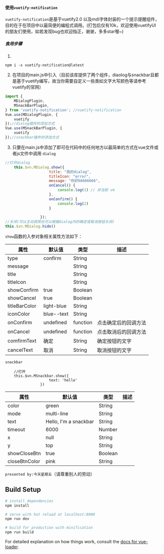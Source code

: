 #### 使用```vuetify-notification```

```vuetify-notification```是基于vuetify2.0 以及mdi字体封装的一个提示提醒组件，目的在于在项目中以最简便的编程式调用。(打包后仅有10k，欢迎使用vuetifyUI的朋友们使用，如若发现bug也欢迎指正，谢谢，多多star喔~)
 
##### 食用步骤</br>
1. 
```npm i -s vuetify-notification@latest```

2. 在项目的main.js中引入（目前该库提供了两个组件，diaolog与snackbar且都是基于vuetify编写，故当你需要自定义一些类如文字大写颜色等请参考vuetify的官网）
```javascript {highlight=20}
import {
	MDialogPlugin,
	MSnackBarPlugin,
} from 'vuetify-notification'; //vuetify-notification
Vue.use(MDialogPlugin, {
	vuetify
});//dialog插件的添加方式
Vue.use(MSnackBarPlugin, {
	vuetify
});//snackbar插件的添加方式

```
3. 只要在main.js中添加了即可在代码中的任何地方以最简单的方式在vue文件或者js文件中调用
```dialog```

~~~javascript
//打开dialog
    this.$vn.MDialog.show({
					title: "我的dialog",
					titleIcon: "error",
					message: "你好66666666",
					onCancel() {
						console.log(1) // 非当前 vm
					},
					onConfirm() {
						console.log(2)
                    }
                    
                });
//关闭(可以主动调用也可以根据dialog内的确定或取消按钮关闭)
this.$vn.MDialog.hide()
~~~
```show```函数的入参对象相关属性方法如下：</br>

属性|默认值|类型|描述
----|-----|----|----|
type|confirm|String|
message||String|    
title||String|
titleIcon||String|
showConfirm|true|Boolean|     
showCancel|true| Boolean|   
titleBarColor|light-blue|String|
iconColor|blue--text|String|
onConfirm|undefined|function|点击确定后的回调方法|
onCancel|undefined|function|点击取消后的回调方法|   
comfirmText|确定|String|确定按钮的文字
cancelText|取消|String|取消按钮的文字


```snackbar```
~~~ javascript{highlight=10}
    //打开
	this.$vn.MSnackbar.show({
					text: 'hello'
				})
~~~
属性|默认值|类型|描述
----|-----|----|----|
color|green|String
mode|multi-line|String
text|Hello, I\'m a snackbar|String
timeout|6000|Number
x |null|String    
y|top|String    
showCloseBtn|true|Boolean    
closeBtnColor|pink|String

```presented by:今天星期五```（请尊重别人的劳动）

## Build Setup

``` bash
# install dependencies
npm install

# serve with hot reload at localhost:8080
npm run dev

# build for production with minification
npm run build
```

For detailed explanation on how things work, consult the [docs for vue-loader](http://vuejs.github.io/vue-loader).
